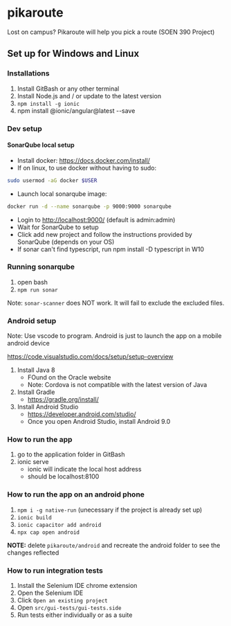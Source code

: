 # pikaroute

Lost on campus? Pikaroute will help you pick a route (SOEN 390 Project)

## Set up for Windows and Linux

### Installations

1. Install GitBash or any other terminal
2. Install Node.js and / or update to the latest version
3. `npm install -g ionic`
4. npm install @ionic/angular@latest --save

### Dev setup

#### SonarQube local setup

- Install docker: <https://docs.docker.com/install/>
- If on linux, to use docker without having to sudo:

```bash
sudo usermod -aG docker $USER
```

- Launch local sonarqube image:

```bash
docker run -d --name sonarqube -p 9000:9000 sonarqube
```

- Login to <http://localhost:9000/> (default is admin:admin)
- Wait for SonarQube to setup
- Click add new project and follow the instructions provided by SonarQube (depends on your OS)
- If sonar can't find typescript, run npm install -D typescript in W10

### Running sonarqube

1. open bash
2. `npm run sonar`

Note: `sonar-scanner` does NOT work. It will fail to exclude the excluded files.

### Android setup

Note: Use vscode to program. Android is just to launch the app on a mobile android device

<https://code.visualstudio.com/docs/setup/setup-overview>

1. Install Java 8
    - FOund on the Oracle website
    - Note: Cordova is not compatible with the latest version of Java
2. Install Gradle
    - <https://gradle.org/install/>
3. Install Android Studio
    - <https://developer.android.com/studio/>
    - Once you open Android Studio, install Android 9.0

### How to run the app

1. go to the application folder in GitBash
2. ionic serve
   - ionic will indicate the local host address
   - should be localhost:8100

### How to run the app on an android phone

1. `npm i -g native-run` (unecessary if the project is already set up)
2. `ionic build`
3. `ionic capacitor add android`
4. `npx cap open android`

**NOTE:** delete `pikaroute/android` and recreate the android folder to see the changes reflected

### How to run integration tests

1. Install the Selenium IDE chrome extension 
2. Open the Selenium IDE
3. Click `Open an existing project`
4. Open `src/gui-tests/gui-tests.side`
5. Run tests either individually or as a suite